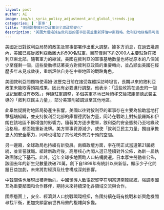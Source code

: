 ```yaml
---
layout: post
author: AI
image: img/us_syria_policy_adjustment_and_global_trends.jpg
categories: [ '軍事' ]
title: "美國調整敘利亞政策與全球政局變化"
description: "美國大幅縮減在敘利亞的軍事部署並重新評估中東戰略，敘利亞地緣格局可能迎來調整。同時，南韓總統李在明上任及日本少子化加劇等現象彰顯全球政經與人口問題交織，突顯世界局勢的多重轉變。"
---
```

美國近日對敘利亞局勢的政策及軍事部署作出重大調整。據多方消息，在過去幾週內，美國已經從敘利亞撤離大約500名駐軍，目前僅剩下約2000人主要駐紮在敘利亞東北部。隨著軍力的縮減，美國在敘利亞的軍事基地數量也將從原本的八個減少至僅剩一個。這些變動標誌著美方對敘利亞政策的重要轉向，並凸顯出美國在經歷多年未見成效後，重新評估自身在中東地區的戰略角色。

美國敘利亞問題特使湯姆·波歷克日前在接受媒體採訪時坦言，長期以來的敘利亞政策未能取得預期成果，因此有必要進行調整。他表示：「這些政策在過去的一個世紀里都沒有奏效。」伴隨駐軍調整，多個美軍基地已陸續移交給敘庫爾德武裝主導的「敘利亞民主力量」，部分美軍則被調派至其他地區。

此舉無疑將對地區局勢產生影響。美國以往對敘利亞的軍事存在主要為協助當地打擊極端組織，並支持敘利亞北部的庫爾德武裝力量，同時在戰略上對抗俄羅斯和伊朗在該地區不斷增強的影響力。隨著美方逐步撤軍，敘利亞的安全態勢乃至地緣政治格局，都面臨重新洗牌。美方軍事資源減少，或使「敘利亞民主力量」獨自承擔更大的安全壓力，同時也增加了其他域外勢力干預的空間。

另一邊廂，全球政局也持續有新發展。南韓政壇方面，李在明正式當選第21屆總統，並宣誓就職。組建新政府後，高層核心內閣人選已陸續對外公佈，為新一屆執政團隊定下基石。此外，近年全球多地面臨人口結構變遷。日本厚生勞動省公佈，該國去年的新生兒數量跌破70萬，創下自1899年有統計以來新低，顯示少子化問題日益加劇，未來將對經濟及社會構成深刻影響。

中韓關係也展現出積極動向。中國領導人致電祝賀李在明當選南韓總統，強調兩國互為重要鄰國和合作夥伴，期待未來持續深化各領域交流與合作。

國際層面上，安全、經濟與人口挑戰環環相扣，各國持續在既有挑戰和新興危機間尋找平衡，更加突顯當前世界局勢的複雜與多變。